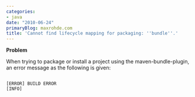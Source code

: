 ```yaml
---
categories:
- java
date: "2010-06-24"
primaryBlog: maxrohde.com
title: 'Cannot find lifecycle mapping for packaging: ''bundle''.'
---
```


**Problem**

When trying to package or install a project using the maven-bundle-plugin, an error message as the following is given:

```

[ERROR] BUILD ERROR
[INFO]